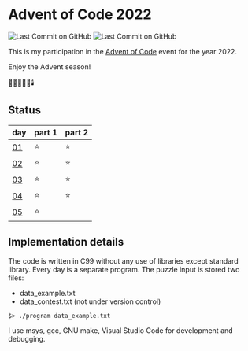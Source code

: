 # Advent of Code 2022

![Last Commit on GitHub](https://img.shields.io/github/license/piscilus/aoc22)
![Last Commit on GitHub](https://img.shields.io/github/last-commit/piscilus/aoc22)

This is my participation in the [Advent of Code](https://adventofcode.com/2022)
event for the year 2022.

Enjoy the Advent season!

🌟🎄🎅🎁🔔🕯️

## Status

| day                                       | part 1 | part 2 |
|-------------------------------------------|--------|--------|
| [01](https://adventofcode.com/2022/day/1) |     ⭐ |     ⭐ |
| [02](https://adventofcode.com/2022/day/2) |     ⭐ |     ⭐ |
| [03](https://adventofcode.com/2022/day/3) |     ⭐ |     ⭐ |
| [04](https://adventofcode.com/2022/day/4) |     ⭐ |     ⭐ |
| [05](https://adventofcode.com/2022/day/5) |     ⭐ |       |

## Implementation details

The code is written in C99 without any use of libraries except standard library.
Every day is a separate program. The puzzle input is stored two files:

- data_example.txt
- data_contest.txt (not under version control)

```console
$> ./program data_example.txt
```

I use msys, gcc, GNU make, Visual Studio Code for development and debugging.
